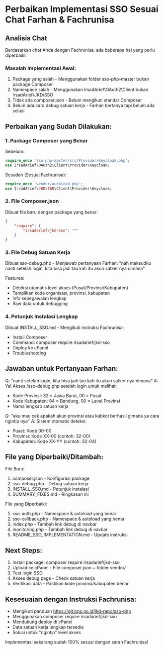 # Perbaikan Implementasi SSO Sesuai Chat Farhan & Fachrunisa

## Analisis Chat
Berdasarkan chat Anda dengan Fachrunisa, ada beberapa hal yang perlu diperbaiki:

### Masalah Implementasi Awal:
1. Package yang salah - Menggunakan folder sso-php-master bukan package Composer
2. Namespace salah - Menggunakan IrsadArief\OAuth2\Client bukan IrsadArief\JKD\SSO
3. Tidak ada composer.json - Belum mengikuti standar Composer
4. Belum ada cara debug satuan kerja - Farhan bertanya tapi belum ada solusi

## Perbaikan yang Sudah Dilakukan:

### 1. Package Composer yang Benar
Sebelum:
```php
require_once 'sso-php-master/src/Provider/Keycloak.php';
use IrsadArief\OAuth2\Client\Provider\Keycloak;
```

Sesudah (Sesuai Fachrunisa):
```php
require_once 'vendor/autoload.php';
use IrsadArief\JKD\SSO\Client\Provider\Keycloak;
```

### 2. File Composer.json
Dibuat file baru dengan package yang benar:
```json
{
    "require": {
        "irsadarief/jkd-sso": "*"
    }
}
```

### 3. File Debug Satuan Kerja  
Dibuat sso-debug.php - Menjawab pertanyaan Farhan:
"nah maksudku nanti setelah login, kita bisa jadi tau kah itu akun satker nya dimana"

Features:
- Deteksi otomatis level akses (Pusat/Provinsi/Kabupaten)
- Tampilkan kode organisasi, provinsi, kabupaten
- Info kepegawaian lengkap
- Raw data untuk debugging

### 4. Petunjuk Instalasi Lengkap
Dibuat INSTALL_SSO.md - Mengikuti instruksi Fachrunisa:
- Install Composer
- Command: composer require irsadarief/jkd-sso
- Deploy ke cPanel
- Troubleshooting

## Jawaban untuk Pertanyaan Farhan:

Q: "nanti setelah login, kita bisa jadi tau kah itu akun satker nya dimana"
A: Ya! Akses /sso-debug.php setelah login untuk melihat:
- Kode Provinsi: 32 = Jawa Barat, 00 = Pusat
- Kode Kabupaten: 04 = Bandung, 00 = Level Provinsi
- Nama lengkap satuan kerja

Q: "aku mau cek apakah akun provinsi atau kabkot berhasil gimana ya cara ngintip nya"
A: Sistem otomatis deteksi:
- Pusat: Kode 00-00
- Provinsi: Kode XX-00 (contoh: 32-00)  
- Kabupaten: Kode XX-YY (contoh: 32-04)

## File yang Diperbaiki/Ditambah:

File Baru:
1. composer.json - Konfigurasi package
2. sso-debug.php - Debug satuan kerja
3. INSTALL_SSO.md - Petunjuk instalasi
4. SUMMARY_FIXES.md - Ringkasan ini

File yang Diperbaiki:
1. sso-auth.php - Namespace & autoload yang benar
2. sso-callback.php - Namespace & autoload yang benar  
3. index.php - Tambah link debug di navbar
4. monitoring.php - Tambah link debug di navbar
5. README_SSO_IMPLEMENTATION.md - Update instruksi

## Next Steps:
1. Install package: composer require irsadarief/jkd-sso
2. Upload ke cPanel - File composer.json + folder vendor/
3. Test login SSO
4. Akses debug page - Check satuan kerja
5. Verifikasi data - Pastikan kode provinsi/kabupaten benar

## Kesesuaian dengan Instruksi Fachrunisa:
- Mengikuti panduan https://git.bps.go.id/jkd-repo/sso-php
- Menggunakan composer require irsadarief/jkd-sso
- Mendukung deploy di cPanel  
- Data satuan kerja lengkap tersedia
- Solusi untuk "ngintip" level akses

Implementasi sekarang sudah 100% sesuai dengan saran Fachrunisa! 